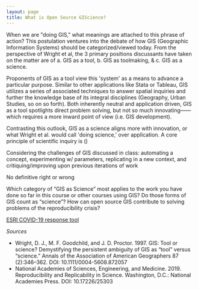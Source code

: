 ```yaml
---
layout: page
title: What is Open Source GIScience?
---
```


When we are "doing GIS," what meanings are attached to this phrase of action? This postulation ventures into the debate of how GIS (Geographic Information Systems) should be categorized/viewed today. From the perspective of Wright et al, the 3 primary positions discussants have taken on the matter are of a. GIS as a tool, b. GIS as toolmaking, & c. GIS as a science.

Proponents of GIS as a tool view this 'system' as a means to advance a particular purpose. Similar to other applications like Stata or Tableau, GIS utilizes a series of associated techniques to answer spatial inquiries and further the knowledge base of its integral disciplines (Geography, Urban Studies, so on so forth). Both inherently neutral and application driven, GIS as a tool spotlights direct problem solving, but not so much innovating——which requires a more inward point of view (i.e. GIS development).

Contrasting this outlook, GIS as a science aligns more with innovation, or what Wright et al. would call 'doing science,' over application. A core principle of scientific inquiry is   ()

Considering the challenges of GIS discussed in class: automating a concept, experimenting w/ parameters, replicating in a new context, and critiquing/improving upon previous iterations of work


No definitive right or wrong


Which category of “GIS as Science” most applies to the work you have done so far in this course or other courses using GIS? Do those forms of GIS count as “science”?
How can open source GIS contribute to solving problems of the reproducibility crisis?

[ESRI COVID-19 response tool](https://www.esri.com/en-us/covid-19/response)

*Sources*
* Wright, D. J., M. F. Goodchild, and J. D. Proctor. 1997. GIS: Tool or science? Demystifying the persistent ambiguity of GIS as “tool” versus “science.” Annals of the Association of American Geographers 87 (2):346–362. DOI: 10.1111/0004-5608.872057
* National Academies of Sciences, Engineering, and Medicine. 2019. Reproducibility and Replicability in Science. Washington, D.C.: National Academies Press. DOI: 10.17226/25303
